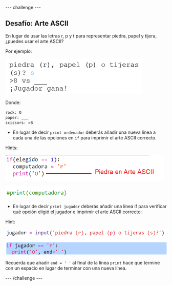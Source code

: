\--- challenge \---

## Desafío: Arte ASCII

En lugar de usar las letras r, p y t para representar piedra, papel y tijera, ¿puedes usar el arte ASCII?

Por ejemplo:

![captura de pantalla](images/rps-ascii-challenge.png)

Donde:

    rock: O
    paper: ___
    scissors: >8
    

+ En lugar de decir `print ordenador` deberás añadir una nueva línea a cada una de las opciones en `if` para imprimir el arte ASCII correcto. 

Hints:

![captura de pantalla](images/rps-ascii-rock.png)

![captura de pantalla](images/rps-comment-computer.png)

+ En lugar de decir ` print jugador ` deberás añadir una línea if para verificar qué opción eligió el jugador e imprimir el arte ASCII correcto:

Hint:

![captura de pantalla](images/rps-player-ascii.png)

Recuerda que añadir `end = ' '` al final de la línea `print` hace que termine con un espacio en lugar de terminar con una nueva línea.

\--- /challenge \---